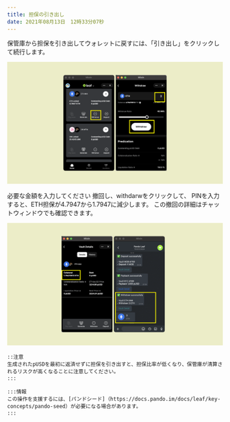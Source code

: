 ```yaml
---
title: 担保の引き出し
date: 2021年08月13日　12時33分07秒
---
```


保管庫から担保を引き出してウォレットに戻すには、「引き出し」をクリックして続行します。

![](../assets/leaf-withdraw-p1.png)

必要な金額を入力してください 撤回し、withdarwをクリックして、 PINを入力すると、ETH担保が4.7947から1.7947に減少します。  この撤回の詳細はチャットウィンドウでも確認できます。

![](../assets/leaf-withdraw-p2.png)


````mdx-code-block
::注意
生成されたpUSDを最初に返済せずに担保を引き出すと、担保比率が低くなり、保管庫が清算されるリスクが高くなることに注意してください。
:::
````

````mdx-code-block
:::情報
この操作を支援するには、[パンドシード]（https://docs.pando.im/docs/leaf/key-concepts/pando-seed）が必要になる場合があります。
:::
````





